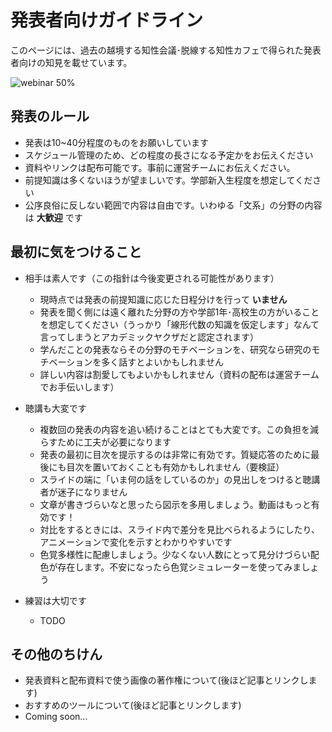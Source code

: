 # 発表者向けガイドライン

このページには、過去の越境する知性会議･脱線する知性カフェで得られた発表者向けの知見を載せています。

![webinar 50%](https://images.unsplash.com/photo-1588196749597-9ff075ee6b5b?ixlib=rb-1.2.1&ixid=MnwxMjA3fDB8MHxwaG90by1wYWdlfHx8fGVufDB8fHx8&auto=format&fit=crop&w=1374&q=80)

## 発表のルール
- 発表は10~40分程度のものをお願いしています
- スケジュール管理のため、どの程度の長さになる予定かをお伝えください
- 資料やリンクは配布可能です。事前に運営チームにお伝えください。
- 前提知識は多くないほうが望ましいです。学部新入生程度を想定してください
- 公序良俗に反しない範囲で内容は自由です。いわゆる「文系」の分野の内容は __大歓迎__ です

## 最初に気をつけること
- 相手は素人です（この指針は今後変更される可能性があります）
  - 現時点では発表の前提知識に応じた日程分けを行って __いません__
  - 発表を聞く側には遠く離れた分野の方や学部1年･高校生の方がいることを想定してください（うっかり「線形代数の知識を仮定します」なんて言ってしまうとアカデミックヤクザだと認定されます）
  - 学んだことの発表ならその分野のモチベーションを、研究なら研究のモチベーションを多く話すとよいかもしれません
  - 詳しい内容は割愛してもよいかもしれません（資料の配布は運営チームでお手伝いします）

- 聴講も大変です
  - 複数回の発表の内容を追い続けることはとても大変です。この負担を減らすために工夫が必要になります
  - 発表の最初に目次を提示するのは非常に有効です。質疑応答のために最後にも目次を置いておくことも有効かもしれません（要検証）
  - スライドの端に「いま何の話をしているのか」の見出しをつけると聴講者が迷子になりません
  - 文章が書きづらいなと思ったら図示を多用しましょう。動画はもっと有効です！
  - 対比をするときには、スライド内で差分を見比べられるようにしたり、アニメーションで変化を示すとわかりやすいです
  - 色覚多様性に配慮しましょう。少なくない人数にとって見分けづらい配色が存在します。不安になったら色覚シミュレーターを使ってみましょう

- 練習は大切です
  - TODO

## その他のちけん
- 発表資料と配布資料で使う画像の著作権について(後ほど記事とリンクします)
- おすすめのツールについて(後ほど記事とリンクします)
- Coming soon...
